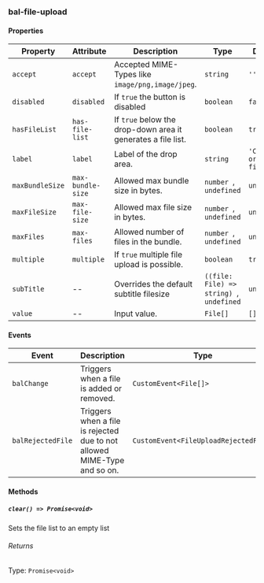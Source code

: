 ### bal-file-upload
 
#### Properties

| Property        | Attribute         | Description                                                  | Type                                      | Default                      |
| --------------- | ----------------- | ------------------------------------------------------------ | ----------------------------------------- | ---------------------------- |
| `accept`        | `accept`          | Accepted MIME-Types like `image/png,image/jpeg`.             | `string`                                  | `''`                         |
| `disabled`      | `disabled`        | If `true` the button is disabled                             | `boolean`                                 | `false`                      |
| `hasFileList`   | `has-file-list`   | If `true` below the drop-down area it generates a file list. | `boolean`                                 | `true`                       |
| `label`         | `label`           | Label of the drop area.                                      | `string`                                  | `'Choose or drop a file...'` |
| `maxBundleSize` | `max-bundle-size` | Allowed max bundle size in bytes.                            | `number `, ` undefined`                   | `undefined`                  |
| `maxFileSize`   | `max-file-size`   | Allowed max file size in bytes.                              | `number `, ` undefined`                   | `undefined`                  |
| `maxFiles`      | `max-files`       | Allowed number of files in the bundle.                       | `number `, ` undefined`                   | `undefined`                  |
| `multiple`      | `multiple`        | If `true` multiple file upload is possible.                  | `boolean`                                 | `true`                       |
| `subTitle`      | --                | Overrides the default subtitle filesize                      | `((file: File) => string) `, ` undefined` | `undefined`                  |
| `value`         | --                | Input value.                                                 | `File[]`                                  | `[]`                         |


#### Events

| Event             | Description                                                              | Type                                  |
| ----------------- | ------------------------------------------------------------------------ | ------------------------------------- |
| `balChange`       | Triggers when a file is added or removed.                                | `CustomEvent<File[]>`                 |
| `balRejectedFile` | Triggers when a file is rejected due to not allowed MIME-Type and so on. | `CustomEvent<FileUploadRejectedFile>` |


#### Methods

##### `clear() => Promise<void>`

Sets the file list to an empty list

###### Returns

Type: `Promise<void>`




 